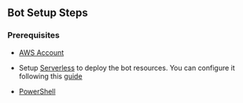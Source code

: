## Bot Setup Steps

### Prerequisites

- [AWS Account](https://aws.amazon.com/account/)

- Setup [Serverless](https://www.serverless.com/framework/docs/providers/aws/guide/intro/) to deploy the bot resources. You can configure it following this [guide](../docs/serverless.md)

- [PowerShell](https://docs.microsoft.com/en-us/powershell/scripting/install/installing-powershell?view=powershell-7)




